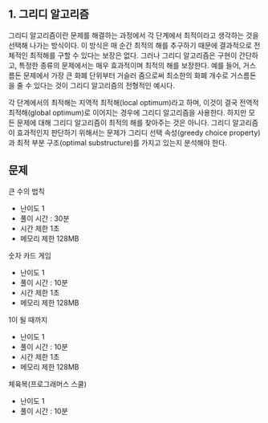 ## 1. 그리디 알고리즘
그리디 알고리즘이란 문제를 해결하는 과정에서 각 단계에서 최적이라고 생각하는 것을 선택해 나가는 방식이다. 이 방식은 매 순간 최적의 해를 추구하기 때문에 결과적으로 전체적인 최적해를 구할 수 있다는 보장은 없다. 그러나 그리디 알고리즘은 구현이 간단하고, 특정한 종류의 문제에서는 매우 효과적이며 최적의 해를 보장한다. 예를 들어, 거스름돈 문제에서 가장 큰 화폐 단위부터 거슬러 줌으로써 최소한의 화폐 개수로 거스름돈을 줄 수 있다는 것이 그리디 알고리즘의 전형적인 예시다.

각 단계에서의 최적해는 지역적 최적해(local optimum)라고 하며, 이것이 결국 전역적 최적해(global optimum)로 이어지는 경우에 그리디 알고리즘을 사용한다. 하지만 모든 문제에 대해 그리디 알고리즘이 최적의 해를 찾아주는 것은 아니다. 그리디 알고리즘이 효과적인지 판단하기 위해서는 문제가 그리디 선택 속성(greedy choice property)과 최적 부분 구조(optimal substructure)를 가지고 있는지 분석해야 한다.

## 문제 
큰 수의 법칙
- 난이도 1
- 풀이 시간 : 30분
- 시간 제한 1초
- 메모리 제한 128MB

숫자 카드 게임
- 난이도 1
- 풀이 시간 : 10분
- 시간 제한 1초
- 메모리 제한 128MB

1이 될 때까지
- 난이도 1
- 풀이 시간 : 10분
- 시간 제한 1초
- 메모리 제한 128MB

체육복(프로그래머스 스쿨)
- 난이도 1
- 풀이 시간 : 10분
